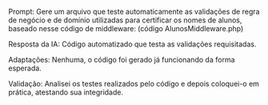 Prompt: Gere um arquivo que teste automaticamente as validações de regra de negócio e de domínio utilizadas para certificar os nomes de alunos, baseado nesse código de middleware: (código AlunosMiddleware.php)

Resposta da IA: Código automatizado que testa as validações requisitadas.

Adaptações: Nenhuma, o código foi gerado já funcionando da forma esperada.

Validação: Analisei os testes realizados pelo código e depois coloquei-o em prática, atestando sua integridade.